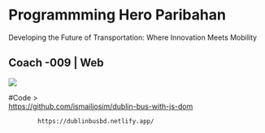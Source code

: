 # Programmming Hero Paribahan

Developing the Future of Transportation: Where Innovation Meets Mobility

## Coach -009 | Web

<img src="./Landing Page Design.jpg" />


#Code >     
            https://github.com/ismailjosim/dublin-bus-with-js-dom
            
            https://dublinbusbd.netlify.app/

